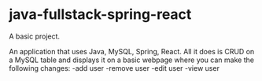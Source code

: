 # java-fullstack-spring-react
A basic project.

An application that uses Java, MySQL, Spring, React. All it does is CRUD on a MySQL table and displays it on a basic webpage where you can make the following changes:
-add user
-remove user
-edit user
-view user
